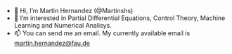 - 👋 Hi, I’m Martin Hernandez (@Martinshs)
- 👀 I’m interested in Partial Differential Equations, Control Theory, Machine Learning and Numerical Analisys. 
- 📫 You can send me an email. My currently available email is martin.hernandez@fau.de

<!---
Martinshs/Martinshs is a ✨ special ✨ repository because its `README.md` (this file) appears on your GitHub profile.
You can click the Preview link to take a look at your changes.
--->
